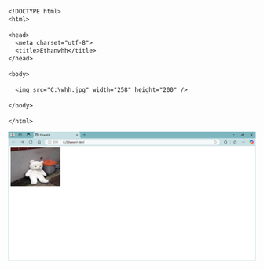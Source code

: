 ```

<!DOCTYPE html>
<html>

<head>
  <meta charset="utf-8">
  <title>Ethanwhh</title>
</head>

<body>

  <img src="C:\whh.jpg" width="258" height="200" />

</body>

</html>

```

![display](../../imgs/html/01_05.jpg)
